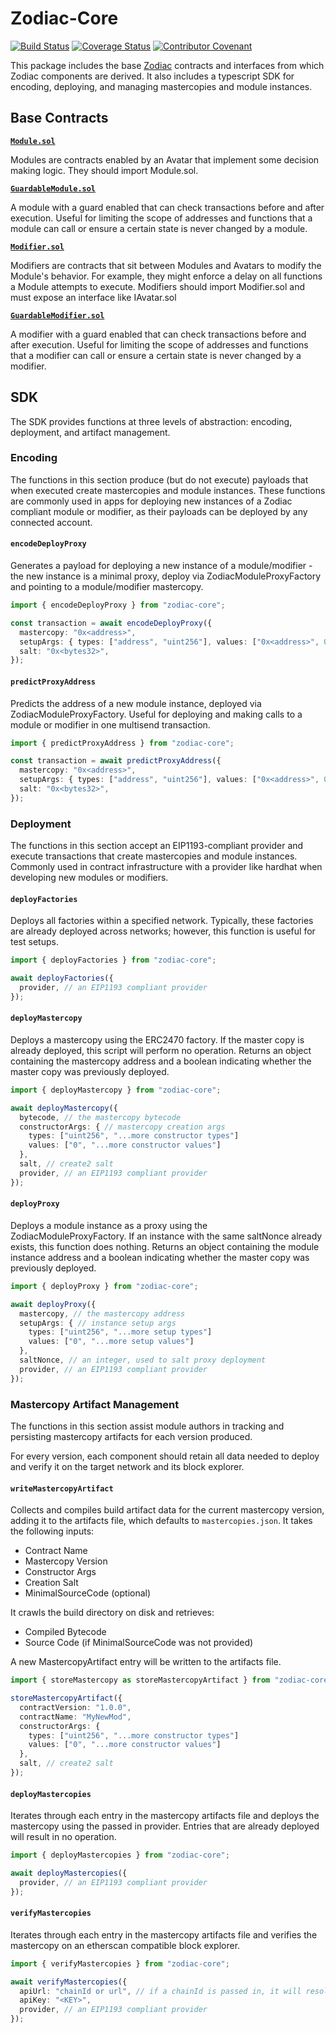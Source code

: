 # Zodiac-Core

[![Build Status](https://github.com/gnosisguild/zodiac/workflows/zodiac/badge.svg?branch=master)](https://github.com/gnosisguild/zodiac/actions?branch=master)
[![Coverage Status](https://coveralls.io/repos/github/gnosis/zodiac/badge.svg?branch=master)](https://coveralls.io/github/gnosisguild/zodiac?branch=master)
[![Contributor Covenant](https://img.shields.io/badge/Contributor%20Covenant-2.1-4baaaa.svg)](https://github.com/gnosisguild/CODE_OF_CONDUCT)

This package includes the base [Zodiac](https://github.com/gnosisguild/zodiac) contracts and interfaces from which Zodiac components are derived. It also includes a typescript SDK for encoding, deploying, and managing mastercopies and module instances.

## Base Contracts

[**`Module.sol`**](/contracts/core/Module.sol)

Modules are contracts enabled by an Avatar that implement some decision making logic. They should import Module.sol.

[**`GuardableModule.sol`**](/contracts/core/GuardableModule.sol)

A module with a guard enabled that can check transactions before and after execution. Useful for limiting the scope of addresses and functions that a module can call or ensure a certain state is never changed by a module.

[**`Modifier.sol`**](/contracts/core/Modifier.sol)

Modifiers are contracts that sit between Modules and Avatars to modify the Module's behavior. For example, they might enforce a delay on all functions a Module attempts to execute. Modifiers should import Modifier.sol and must expose an interface like IAvatar.sol

[**`GuardableModifier.sol`**](/contracts/core/GuardableModifier.sol)

A modifier with a guard enabled that can check transactions before and after execution. Useful for limiting the scope of addresses and functions that a modifier can call or ensure a certain state is never changed by a modifier.

## SDK

The SDK provides functions at three levels of abstraction: encoding, deployment, and artifact management.

### Encoding

The functions in this section produce (but do not execute) payloads that when executed create mastercopies and module instances. These functions are commonly used in apps for deploying new instances of a Zodiac compliant module or modifier, as their payloads can be deployed by any connected account.

#### `encodeDeployProxy`

Generates a payload for deploying a new instance of a module/modifier - the new instance is a minimal proxy, deploy via ZodiacModuleProxyFactory and pointing to a module/modifier mastercopy.

```ts
import { encodeDeployProxy } from "zodiac-core";

const transaction = await encodeDeployProxy({
  mastercopy: "0x<address>",
  setupArgs: { types: ["address", "uint256"], values: ["0x<address>", 0] },
  salt: "0x<bytes32>",
});
```

#### `predictProxyAddress`

Predicts the address of a new module instance, deployed via ZodiacModuleProxyFactory. Useful for deploying and making calls to a module or modifier in one multisend transaction.

```ts
import { predictProxyAddress } from "zodiac-core";

const transaction = await predictProxyAddress({
  mastercopy: "0x<address>",
  setupArgs: { types: ["address", "uint256"], values: ["0x<address>", 0] },
  salt: "0x<bytes32>",
});
```

### Deployment

The functions in this section accept an EIP1193-compliant provider and execute transactions that create mastercopies and module instances. Commonly used in contract infrastructure with a provider like hardhat when developing new modules or modifiers.

#### `deployFactories`

Deploys all factories within a specified network. Typically, these factories are already deployed across networks; however, this function is useful for test setups.

```ts
import { deployFactories } from "zodiac-core";

await deployFactories({
  provider, // an EIP1193 compliant provider
});
```

#### `deployMastercopy`

Deploys a mastercopy using the ERC2470 factory. If the master copy is already deployed, this script will perform no operation. Returns an object containing the mastercopy address and a boolean indicating whether the master copy was previously deployed.

```ts
import { deployMastercopy } from "zodiac-core";

await deployMastercopy({
  bytecode, // the mastercopy bytecode
  constructorArgs: { // mastercopy creation args
    types: ["uint256", "...more constructor types"]
    values: ["0", "...more constructor values"]
  },
  salt, // create2 salt
  provider, // an EIP1193 compliant provider
});
```

#### `deployProxy`

Deploys a module instance as a proxy using the ZodiacModuleProxyFactory. If an instance with the same saltNonce already exists, this function does nothing. Returns an object containing the module instance address and a boolean indicating whether the master copy was previously deployed.

```ts
import { deployProxy } from "zodiac-core";

await deployProxy({
  mastercopy, // the mastercopy address
  setupArgs: { // instance setup args
    types: ["uint256", "...more setup types"]
    values: ["0", "...more setup values"]
  },
  saltNonce, // an integer, used to salt proxy deployment
  provider, // an EIP1193 compliant provider
});
```

### Mastercopy Artifact Management

The functions in this section assist module authors in tracking and persisting mastercopy artifacts for each version produced.

For every version, each component should retain all data needed to deploy and verify it on the target network and its block explorer.

#### `writeMastercopyArtifact`

Collects and compiles build artifact data for the current mastercopy version, adding it to the artifacts file, which defaults to `mastercopies.json`. It takes the following inputs:

- Contract Name
- Mastercopy Version
- Constructor Args
- Creation Salt
- MinimalSourceCode (optional)

It crawls the build directory on disk and retrieves:

- Compiled Bytecode
- Source Code (if MinimalSourceCode was not provided)

A new MastercopyArtifact entry will be written to the artifacts file.

```ts
import { storeMastercopy as storeMastercopyArtifact } from "zodiac-core";

storeMastercopyArtifact({
  contractVersion: "1.0.0",
  contractName: "MyNewMod",
  constructorArgs: {
    types: ["uint256", "...more constructor types"]
    values: ["0", "...more constructor values"]
  },
  salt, // create2 salt
});
```

#### `deployMastercopies`

Iterates through each entry in the mastercopy artifacts file and deploys the mastercopy using the passed in provider. Entries that are already deployed will result in no operation.

```ts
import { deployMastercopies } from "zodiac-core";

await deployMastercopies({
  provider, // an EIP1193 compliant provider
});
```

#### `verifyMastercopies`

Iterates through each entry in the mastercopy artifacts file and verifies the mastercopy on an etherscan compatible block explorer.

```ts
import { verifyMastercopies } from "zodiac-core";

await verifyMastercopies({
  apiUrl: "chainId or url", // if a chainId is passed in, it will resolve to a block explorer url if one is configured
  apiKey: "<KEY>",
  provider, // an EIP1193 compliant provider
});
```
